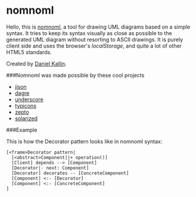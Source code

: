 nomnoml
=======

Hello, this is [nomnoml](http://www.nomnoml.com), a tool for drawing UML diagrams based on a simple syntax. It tries to keep its syntax visually as close as possible to the generated UML diagram without resorting to ASCII drawings. It is purely client side and uses the browser's _localStorage_, and quite a lot of other HTML5 standards.

Created by <a href="mailto:daniel.kallin@gmail.com">Daniel Kallin</a>.</p>

###Nomnoml was made possible by these cool projects

- [jison](http://zaach.github.io/jison/)
- [dagre](https://github.com/cpettitt/dagre)
- [underscore](http://underscorejs.org)
- [typicons](http://typicons.com/)
- [zepto](http://zeptojs.com/)
- [solarized](http://ethanschoonover.com/solarized)

###Example

This is how the Decorator pattern looks like in nomnoml syntax:

    [<frame>Decorator pattern|
      [<abstract>Component||+ operation()]
      [Client] depends --> [Component]
      [Decorator|- next: Component]
      [Decorator] decorates -- [ConcreteComponent]
      [Component] <:- [Decorator]
      [Component] <:- [ConcreteComponent]
    ]